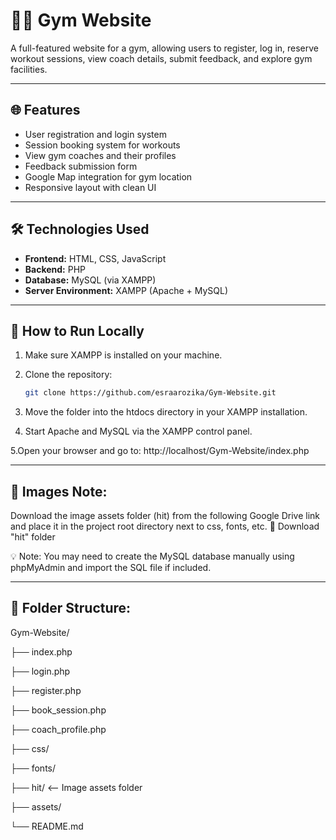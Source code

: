 # 🏋️‍♂️ Gym Website

A full-featured website for a gym, allowing users to register, log in, reserve workout sessions, view coach details, submit feedback, and explore gym facilities.

---

## 🌐 Features

- User registration and login system  
- Session booking system for workouts  
- View gym coaches and their profiles  
- Feedback submission form  
- Google Map integration for gym location  
- Responsive layout with clean UI  

---

## 🛠️ Technologies Used

- **Frontend:** HTML, CSS, JavaScript  
- **Backend:** PHP  
- **Database:** MySQL (via XAMPP)  
- **Server Environment:** XAMPP (Apache + MySQL)  

---

## 🚀 How to Run Locally

1. Make sure XAMPP is installed on your machine.
2. Clone the repository:
   ```bash
   git clone https://github.com/esraarozika/Gym-Website.git
3. Move the folder into the htdocs directory in your XAMPP installation.

4. Start Apache and MySQL via the XAMPP control panel.

5.Open your browser and go to:
  http://localhost/Gym-Website/index.php

---

## 📸 Images Note:
Download the image assets folder (hit) from the following Google Drive link and place it in the project root directory next to css, fonts, etc.
🔗 Download "hit" folder

💡 Note: You may need to create the MySQL database manually using phpMyAdmin and import the SQL file if included.

---

## 📂 Folder Structure:

Gym-Website/

├── index.php

├── login.php

├── register.php

├── book_session.php

├── coach_profile.php

├── css/

├── fonts/

├── hit/              <-- Image assets folder

├── assets/

└── README.md
